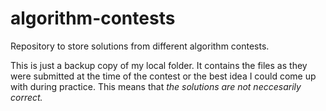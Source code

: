 algorithm-contests
==================

Repository to store solutions from different algorithm contests.

This is just a backup copy of my local folder. It contains the files as they were submitted at the time of the contest or the best idea I could come up with during practice. This means that *the solutions are not neccesarily correct.*
